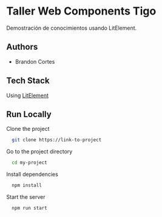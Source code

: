 
# Taller Web Components Tigo

Demostración de conocimientos usando LitElement.



## Authors

- Brandon Cortes


## Tech Stack

Using [LitElement](https://lit.dev/)


## Run Locally

Clone the project

```bash
  git clone https://link-to-project
```

Go to the project directory

```bash
  cd my-project
```

Install dependencies

```bash
  npm install
```

Start the server

```bash
  npm run start
```

